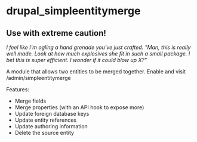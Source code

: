 drupal_simpleentitymerge
========================

## Use with extreme caution! ##
_I feel like I'm ogling a hand grenade you've just crafted. "Man, this is really well made. Look at how much explosives she fit in such a small package. I bet this is super efficient. I wonder if it could blow up X?"_


A module that allows two entities to be merged together. Enable and visit /admin/simpleentitymerge

Features:
- Merge fields
- Merge properties (with an API hook to expose more)
- Update foreign database keys
- Update entity references
- Update authoring information
- Delete the source entity
